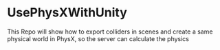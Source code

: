 # UsePhysXWithUnity
This Repo will show how to export colliders in scenes and create a same physical world in PhysX, so the server can calculate the physics
